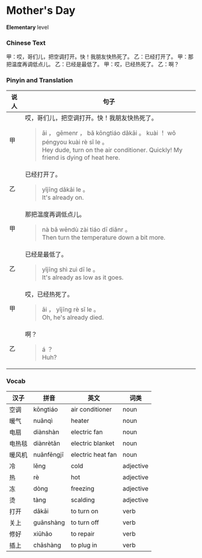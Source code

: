 # Mother's Day
**Elementary** level
### Chinese Text
甲：哎，哥们儿，把空调打开。快！我朋友快热死了。
乙：已经打开了。
甲：那把温度再调低点儿。
乙：已经是最低了。
甲：哎，已经热死了。
乙：啊？

### Pinyin and Translation
|说人|句子|
|----|----|
|甲|哎，哥们儿，把空调打开。快！我朋友快热死了。<blockquote>āi ， gēmenr ， bǎ kōngtiáo dǎkāi 。 kuài ！ wǒ péngyou kuài rè sǐ le 。<br />Hey dude, turn on the air conditioner. Quickly! My friend is dying of heat here.</blockquote>|
|乙|已经打开了。<blockquote>yǐjīng dǎkāi le 。<br />It's already on.</blockquote>|
|甲|那把温度再调低点儿。<blockquote>nà bǎ wēndù zài tiáo dī diǎnr 。<br />Then turn the temperature down a bit more.</blockquote>|
|乙|已经是最低了。<blockquote>yǐjīng shì zuì dī le 。<br />It's already as low as it goes.</blockquote>|
|甲|哎，已经热死了。<blockquote>āi ， yǐjīng rè sǐ le 。<br />Oh, he's already died.</blockquote>|
|乙|啊？<blockquote>á ？<br />Huh?</blockquote>|
### Vocab
|汉子|拼音|英文|词类|
|----|----|----|----|
|空调|kōngtiáo|air conditioner|noun|
|暖气|nuǎnqì|heater|noun|
|电扇|diànshàn|electric fan|noun|
|电热毯|diànrètǎn|electric blanket|noun|
|暖风机|nuǎnfēngjī|electric heat fan|noun|
|冷|lěng|cold|adjective|
|热|rè|hot|adjective|
|冻|dòng|freezing|adjective|
|烫|tàng|scalding|adjective|
|打开|dǎkāi|to turn on|verb|
|关上|guānshàng|to turn off|verb|
|修好|xiūhǎo|to repair|verb|
|插上|chāshàng|to plug in|verb|